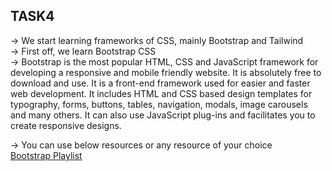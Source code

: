 ## TASK4

-> We start learning frameworks of CSS, mainly Bootstrap and Tailwind <br>
-> First off, we learn Bootstrap CSS  <br>
-> Bootstrap is the most popular HTML, CSS and JavaScript framework for developing a responsive and mobile friendly website. 
It is absolutely free to download and use.
It is a front-end framework used for easier and faster web development.
It includes HTML and CSS based design templates for typography, forms, buttons, tables, navigation, modals, image carousels and many others.
It can also use JavaScript plug-ins and facilitates you to create responsive designs. <br>

-> You can use below resources or any resource of your choice <br>
[Bootstrap Playlist](https://www.youtube.com/watch?v=O_9u1P5YjVc&list=PL4cUxeGkcC9joIM91nLzd_qaH_AimmdAR)
